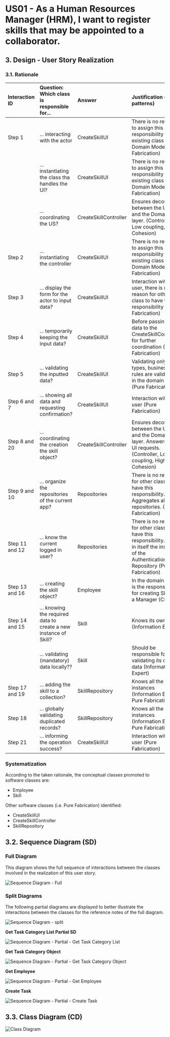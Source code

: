 # US01 - As a Human Resources Manager (HRM), I want to register skills that may be appointed to a collaborator.

## 3. Design - User Story Realization 

### 3.1. Rationale



| Interaction ID | Question: Which class is responsible for...                      | Answer                | Justification (with patterns)                                                                                                                  |
|:---------------|:-----------------------------------------------------------------|:----------------------|:-----------------------------------------------------------------------------------------------------------------------------------------------|
| Step 1         | ... interacting with the actor                                   | CreateSkillUI         | There is no reason to assign this responsibility to any existing class in the Domain Model (Pure Fabrication)                                  |
|                | ... instantiating the class tha handles the UI?                  | CreateSkillUI         | There is no reason to assign this responsibility to any existing class in the Domain Model (Pure Fabrication)                                  |
|                | ... coordinating the US?                                         | CreateSkillController | Ensures decouple between the UI layer and the Domain layer. (Controller, Low coupling, High Cohesion)                                          |
| Step 2         | ... instantiating the controller                                 | CreateSkillUI         | There is no reason to assign this responsibility to any existing class in the Domain Model (Pure Fabrication)                                  | 
| Step 3         | ... display the form for the actor to input data?                | CreateSkillUI         | Interaction with the user, there is no reason for other class to have this responsibility (Pure Fabrication)                                   |
| Step 4         | ... temporarily keeping the input data?                          | CreateSkillUI         | Before passing the data to the CreateSkillController for further coordination (Pure Fabrication)                                               |
| Step 5         | ... validating the inputted data?                                | CreateSkillUI         | Validating only data types, business rules are validated in the domain layer (Pure Fabrication)                                                |
| Step 6 and 7   | ... showing all data and requesting confirmation?                | CreateSkillUI         | Interaction with the user (Pure Fabrication)                                                                                                   |
| Step 8 and 20  | ... coordinating the creation the skill object?                  | CreateSkillController | Ensures decouple between the UI layer and the Domain layer. Answers the UI requests. (Controller, Low coupling, High Cohesion)                 |
| Step 9 and 10  | ... organize the repositories of the current app?                | Repositories          | There is no reason for other class to have this responsibility. Aggregates all the repositories. (Pure Fabrication)                            |
| Step 11 and 12 | ... know the current logged in user?                             | Repositories          | There is no reason for other class to have this responsibility. Has in itself the instance of the Authentication Repository (Pure Fabrication) |
| Step 13 and 16 | ... creating the skill object?                                   | Employee              | In the domain model is the responsible for creating Skills as a Manager (Creator)                                                              |
| Step 14 and 15 | ... knowing the required data to create a new instance of Skill? | Skill                 | Knows its own data (Information Expert)                                                                                                        |
|                | ... validating (mandatory) data locally??                        | Skill                 | Should be responsible for validating its own data (Information Expert)                                                                         |
| Step 17 and 19 | ... adding the skill to a collection?                            | SkillRepository       | Knows all the Skill instances (Information Expert, Pure Fabrication)                                                                           |
| Step 18        | ... globally validating duplicated records?                      | SkillRepository       | Knows all the Skill instances (Information Expert, Pure Fabrication)                                                                           |
| Step 21        | ... informing the operation success?                             | CreateSkillUI         | Interaction with the user (Pure Fabrication)                                                                                                   |              

### Systematization ##

According to the taken rationale, the conceptual classes promoted to software classes are: 

* Employee
* Skill

Other software classes (i.e. Pure Fabrication) identified: 

* CreateSkillUI  
* CreateSkillController
* SkillRepository


## 3.2. Sequence Diagram (SD)

### Full Diagram

This diagram shows the full sequence of interactions between the classes involved in the realization of this user story.

![Sequence Diagram - Full](svg/us01-sequence-diagram-full.svg)

### Split Diagrams

The following partial diagrams are displayed to better illustrate the interactions between the classes for the reference notes of the full diagram.


![Sequence Diagram - split](svg/us006-sequence-diagram-split.svg)

**Get Task Category List Partial SD**

![Sequence Diagram - Partial - Get Task Category List](svg/us006-sequence-diagram-partial-get-task-category-list.svg)

**Get Task Category Object**

![Sequence Diagram - Partial - Get Task Category Object](svg/us006-sequence-diagram-partial-get-task-category.svg)

**Get Employee**

![Sequence Diagram - Partial - Get Employee](svg/us01-sequence-diagram-partial-validate-skill.svg)

**Create Task**

![Sequence Diagram - Partial - Create Task](svg/us01-sequence-diagram-partial-get-employee.svg)

## 3.3. Class Diagram (CD)

![Class Diagram](svg/us01-class-diagram.svg)